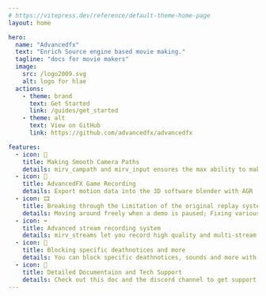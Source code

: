 ```yaml
---
# https://vitepress.dev/reference/default-theme-home-page
layout: home

hero:
  name: "Advancedfx"
  text: "Enrich Source engine based movie making."
  tagline: "docs for movie makers"
  image:
    src: /logo2009.svg
    alt: logo for hlae
  actions:
    - theme: brand
      text: Get Started
      link: /guides/get_started
    - theme: alt
      text: View on GitHub
      link: https://github.com/advancedfx/advancedfx

features:
  - icon: 🎥
    title: Making Smooth Camera Paths
    details: mirv_campath and mirv_input ensures the max ability to make extraordinary camera paths
  - icon: 💬
    title: AdvancedFX Game Recording
    details: Export motion data into the 3D software blender with AGR
  - icon: 🎞️
    title: Breaking through the Limitation of the original replay system
    details: Moving around freely when a demo is paused; Fixing various demo issues
  - icon: ➡️
    title: Advanced stream recording system
    details: mirv_streams let you record high quality and multi-stream footages, providing possibilities of advanced effects
  - icon: 💬
    title: Blocking specific deathnotices and more
    details: You can block specific deathnotices, sounds and more with advancedfx
  - icon: 📑
    title: Detailed Documentaion and Tech Support
    details: Check out this doc and the discord channel to get support and QA
---
```


<!-- HTML Part -->
<!-- <script setup>
  import Test from "./components/Test.vue"
</script>

<Test></Test> -->